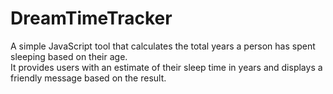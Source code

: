 # DreamTimeTracker
A simple JavaScript tool that calculates the total years a person has spent sleeping based on their age. </br> 
It provides users with an estimate of their sleep time in years and displays a friendly message based on the result.

